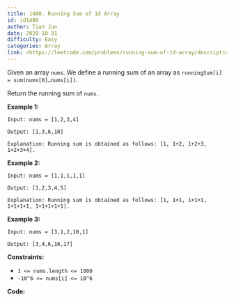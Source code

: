 ```yaml
---
title: 1480. Running Sum of 1d Array
id: id1480
author: Tian Jun
date: 2020-10-31
difficulty: Easy
categories: Array
link: <https://leetcode.com/problems/running-sum-of-1d-array/description/>
---
```


Given an array `nums`. We define a running sum of an array as `runningSum[i] =
sum(nums[0]…nums[i])`.

Return the running sum of `nums`.



**Example 1:**
            
	Input: nums = [1,2,3,4]    
	Output: [1,3,6,10]    
	Explanation: Running sum is obtained as follows: [1, 1+2, 1+2+3, 1+2+3+4].

**Example 2:**
            
	Input: nums = [1,1,1,1,1]    
	Output: [1,2,3,4,5]    
	Explanation: Running sum is obtained as follows: [1, 1+1, 1+1+1, 1+1+1+1, 1+1+1+1+1].

**Example 3:**
            
	Input: nums = [3,1,2,10,1]    
	Output: [3,4,6,16,17]    



**Constraints:**

  * `1 <= nums.length <= 1000`
  * `-10^6 <= nums[i] <= 10^6`


**Code:**
